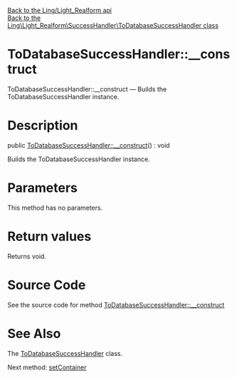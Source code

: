 [Back to the Ling/Light_Realform api](https://github.com/lingtalfi/Light_Realform/blob/master/doc/api/Ling/Light_Realform.md)<br>
[Back to the Ling\Light_Realform\SuccessHandler\ToDatabaseSuccessHandler class](https://github.com/lingtalfi/Light_Realform/blob/master/doc/api/Ling/Light_Realform/SuccessHandler/ToDatabaseSuccessHandler.md)


ToDatabaseSuccessHandler::__construct
================



ToDatabaseSuccessHandler::__construct — Builds the ToDatabaseSuccessHandler instance.




Description
================


public [ToDatabaseSuccessHandler::__construct](https://github.com/lingtalfi/Light_Realform/blob/master/doc/api/Ling/Light_Realform/SuccessHandler/ToDatabaseSuccessHandler/__construct.md)() : void




Builds the ToDatabaseSuccessHandler instance.




Parameters
================

This method has no parameters.


Return values
================

Returns void.








Source Code
===========
See the source code for method [ToDatabaseSuccessHandler::__construct](https://github.com/lingtalfi/Light_Realform/blob/master/SuccessHandler/ToDatabaseSuccessHandler.php#L59-L64)


See Also
================

The [ToDatabaseSuccessHandler](https://github.com/lingtalfi/Light_Realform/blob/master/doc/api/Ling/Light_Realform/SuccessHandler/ToDatabaseSuccessHandler.md) class.

Next method: [setContainer](https://github.com/lingtalfi/Light_Realform/blob/master/doc/api/Ling/Light_Realform/SuccessHandler/ToDatabaseSuccessHandler/setContainer.md)<br>

